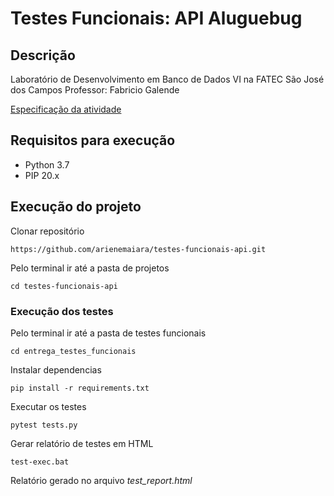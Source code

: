 # Testes Funcionais: API Aluguebug

## Descrição
Laboratório de Desenvolvimento em Banco de Dados VI na FATEC São José dos Campos
Professor: Fabricio Galende

[Especificação da atividade](https://aluguebug.herokuapp.com/ajuda)

## Requisitos para execução
- Python 3.7
- PIP 20.x

## Execução do projeto

Clonar repositório
```
https://github.com/arienemaiara/testes-funcionais-api.git
```

Pelo terminal ir até a pasta de projetos
```
cd testes-funcionais-api
```

### Execução dos testes
Pelo terminal ir até a pasta de testes funcionais 
```
cd entrega_testes_funcionais
```

Instalar dependencias
```
pip install -r requirements.txt
```

Executar os testes
```
pytest tests.py
```

Gerar relatório de testes em HTML
```
test-exec.bat
```

Relatório gerado no arquivo *test_report.html*